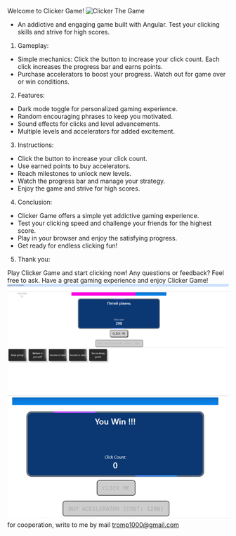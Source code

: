 Welcome to Clicker Game!
![Clicker The Game](cava_1.jpg)
+ An addictive and engaging game built with Angular.
Test your clicking skills and strive for high scores.
1. Gameplay:

+ Simple mechanics: Click the button to increase your click count.
Each click increases the progress bar and earns points.
+ Purchase accelerators to boost your progress.
Watch out for game over or win conditions.
2. Features:

+ Dark mode toggle for personalized gaming experience.
+ Random encouraging phrases to keep you motivated.
+ Sound effects for clicks and level advancements.
+ Multiple levels and accelerators for added excitement.
3. Instructions:

+ Click the button to increase your click count.
+ Use earned points to buy accelerators.
+ Reach milestones to unlock new levels.
+ Watch the progress bar and manage your strategy.
+ Enjoy the game and strive for high scores.
4. Conclusion:

+ Clicker Game offers a simple yet addictive gaming experience.
+ Test your clicking speed and challenge your friends for the highest score.
+ Play in your browser and enjoy the satisfying progress.
+ Get ready for endless clicking fun!
5. Thank you:

Play Clicker Game and start clicking now!
Any questions or feedback? Feel free to ask.
Have a great gaming experience and enjoy Clicker Game!
![Clicker The Game](clickStart.png)
![New Game User The Wine](clickWine.png)
for cooperation, write to me by mail tromp1000@gmail.com
